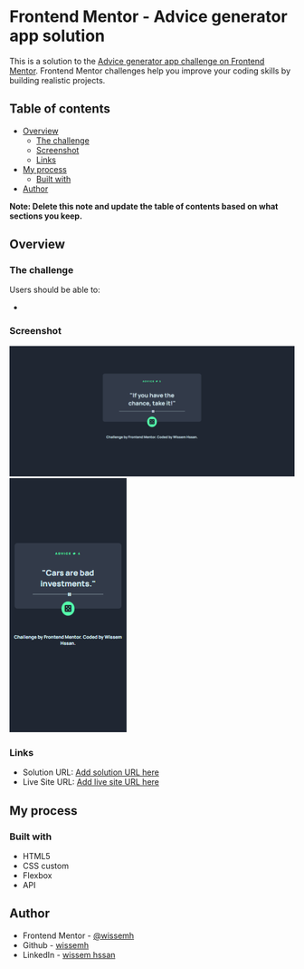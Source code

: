 # Frontend Mentor - Advice generator app solution

This is a solution to the [Advice generator app challenge on Frontend Mentor](https://www.frontendmentor.io/challenges/advice-generator-app-QdUG-13db). Frontend Mentor challenges help you improve your coding skills by building realistic projects.

## Table of contents

- [Overview](#overview)
  - [The challenge](#the-challenge)
  - [Screenshot](#screenshot)
  - [Links](#links)
- [My process](#my-process)
  - [Built with](#built-with)
- [Author](#author)

**Note: Delete this note and update the table of contents based on what sections you keep.**

## Overview

### The challenge

Users should be able to:

- 

### Screenshot

![](./desktop-version.png)
![](./mobile-version.png)



### Links

- Solution URL: [Add solution URL here](https://your-solution-url.com)
- Live Site URL: [Add live site URL here](https://your-live-site-url.com)

## My process

### Built with

-  HTML5 
- CSS custom 
- Flexbox
- API




## Author

- Frontend Mentor - [@wissemh](https://www.frontendmentor.io/profile/Wissemh)
- Github - [wissemh](https://github.com/Wissemh)
- LinkedIn - [wissem hssan](https://www.linkedin.com/in/wissemhssan/)
